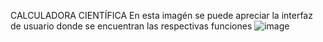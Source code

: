CALCULADORA CIENTÍFICA
En esta imagén se puede apreciar la interfaz de usuario donde se encuentran las respectivas funciones
![image](https://user-images.githubusercontent.com/67134018/183910907-b0a5230b-9adc-46f6-9247-ef4e0ac65b01.png)

